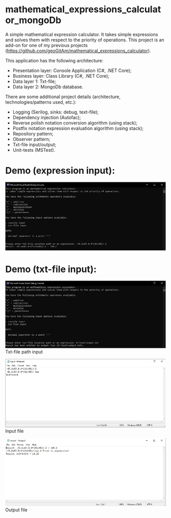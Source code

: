 # mathematical_expressions_calculator_mongoDb
A simple mathematical expression calculator. It takes simple expressions and solves them with respect to the priority of operations. This project is an add-on for one of my previous projects (https://github.com/geoGitAm/mathematical_expressions_calculator).

This application has the following architecture:

- Presentation layer: Console Application (C#, .NET Core);
- Business layer: Class Library (C#, .NET Core);
- Data layer 1: Txt-file;
- Data layer 2: MongoDb database.


There are some additional project details (architecture, technologies/patterns used, etc.):
- Logging (Serilog, sinks: debug, text-file);
- Dependency injection (Autofac);
- Reverse polish notation conversion algorithm (using stack);
- Postfix notation expression evaluation algorithm (using stack);
- Repository pattern;
- Observer pattern;
- Txt-file input/output;
- Unit-tests (MSTest).


# Demo (expression input):

![Screenshot](ExpressionDemo.jpg)

# Demo (txt-file input):

![Screenshot](FileDemo1.jpg)
Txt-file path input

![Screenshot](FileDemo2.jpg)
Input file

![Screenshot](FileDemo3.jpg)
Output file
